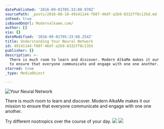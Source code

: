 ```yaml
---
datePublished: '2016-09-01T05:33:08.970Z'
sourcePath: _posts/2016-08-18-49141144-f88f-46df-a2b9-8332ff8c135d.md
inFeed: true
isBasedOnUrl: Modernalkame.com/
author: []
via: {}
dateModified: '2016-09-01T05:33:08.254Z'
title: Understanding Your Neural Network
id: 49141144-f88f-46df-a2b9-8332ff8c135d
publisher: {}
description: >-
  There is much room to learn and discover. Modern AlkaMe makes it our mission
  to ensure that everyone communicate and engage with one one another.
starred: true
_type: MediaObject

---
```

![Your Neural Network ](https://imgflo.herokuapp.com/graph/vahj1ThiexotieMo/d65cd00712590de6ec51d3f6104bd1da/croprotate.jpg?cropheight=410&cropwidth=485&degrees=0&input=https%3A%2F%2Fthe-grid-user-content.s3-us-west-2.amazonaws.com%2Fe9319ccc-7783-4ac8-9a19-af5d5e10ceed.jpg&x=112&y=0)

There is much room to learn and discover. Modern AlkaMe makes it our mission to ensure that everyone communicate and engage with one one another.

Try different nootropics over the course of your day.
![](https://the-grid-user-content.s3-us-west-2.amazonaws.com/0c3e1680-1b3c-4191-9a58-035f9698de09.jpg)
![](https://the-grid-user-content.s3-us-west-2.amazonaws.com/7f5225af-2330-4f85-8efc-9927dbb853d9.jpg)